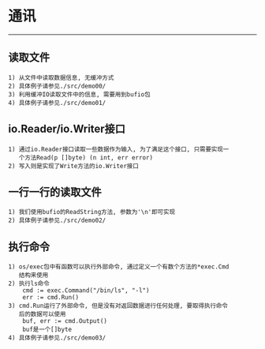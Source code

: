# **通讯** #
***


## **读取文件** ##
    1) 从文件中读取数据信息, 无缓冲方式
    2) 具体例子请参见./src/demo00/
    3) 利用缓冲IO读取文件中的信息, 需要用到bufio包
    4) 具体例子请参见./src/demo01/



## **io.Reader/io.Writer接口** ##
    1) 通过io.Reader接口读取一些数据作为输入, 为了满足这个接口, 只需要实现一
       个方法Read(p []byte) (n int, err error)
    2) 写入则是实现了Write方法的io.Writer接口



## **一行一行的读取文件** ##
    1) 我们使用bufio的ReadString方法, 参数为'\n'即可实现
    2) 具体例子请参见./src/demo02/


## **执行命令** ##
    1) os/exec包中有函数可以执行外部命令, 通过定义一个有数个方法的*exec.Cmd
       结构来使用
    2) 执行ls命令
        cmd := exec.Command("/bin/ls", "-l")
        err := cmd.Run()
    3) cmd.Run运行了外部命令, 但是没有对返回数据进行任何处理, 要取得执行命令
       后的数据可以使用
        buf, err := cmd.Output()
        buf是一个[]byte
    4) 具体例子请参见./src/demo03/
